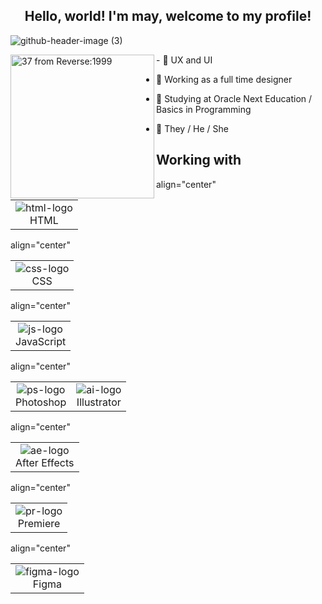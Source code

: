 ## <div align="center"> Hello, world! I'm may, welcome to my profile!</div>

![github-header-image (3)](header%2037-1.png)

<div>
    <img align="left" alt="37 from Reverse:1999" height="230" src=37_icon.png>
- 💙 UX and UI

- 📘 Working as a full time designer

- 📐 Studying at Oracle Next Education / Basics in Programming

- 🔷 They / He / She

## Working with
<table> align="center"
        <tr>
            <td align="center">
                <img style="width: 100%>; max-width: 300px;" src="[https://img.icons8.com/?size=100&id=1043&format=png&color=000000](https://icons8.com.br/icon/1043/html)" alt="html-logo"/>
                <br>HTML
            </td>
        <table> align="center"
            <td align="center">
                <img style="width: 100%>; max-width: 300px;" src="https://img.icons8.com/?size=100&id=1045&format=png&color=000000" alt="css-logo"/>
                <br>CSS
            </td>
        <table> align="center"
            <td align="center">
                <img style="width: 100%>; max-width: 300px;" src="https://img.icons8.com/?size=100&id=39853&format=png&color=000000" alt="js-logo"/>
                <br>JavaScript
            </td>
        <table> align="center"
            <td align="center">
                <img style="width: 100%>; max-width: 300px;" src="https://img.icons8.com/?size=100&id=86619&format=png&color=000000" alt="ps-logo"/>
                <br>Photoshop
            </td>
             <td align="center">
                <img style="width: 100%>; max-width: 300px;" src="https://img.icons8.com/?size=100&id=100522&format=png&color=000000" alt="ai-logo"/>
                <br>Illustrator
            </td>
        <table> align="center"
            <td align="center">
                <img style="width: 100%>; max-width: 300px;" src="https://img.icons8.com/?size=100&id=102960&format=png&color=000000" alt="ae-logo"/>
                <br>After Effects
            </td>
        <table> align="center"
            <td align="center">
                <img style="width: 100%>; max-width: 300px;" src="https://img.icons8.com/?size=100&id=YqBipuWu6jG6&format=png&color=000000" alt="pr-logo"/>
                <br>Premiere
            </td>
        <table> align="center"
            <td align="center">
                <img style="width: 100%>; max-width: 300px;" src="https://img.icons8.com/?size=100&id=GflC6KLkdd0Y&format=png&color=000000" alt="figma-logo"/>
                <br>Figma
            </td>
        </tr>
    </table>
